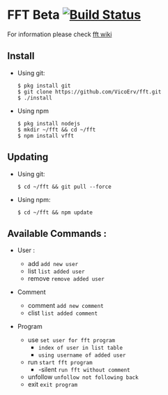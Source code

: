 # FFT Beta [![Build Status](https://travis-ci.org/VicoErv/fft.svg?branch=master)](https://travis-ci.org/VicoErv/fft)
For information please check [fft wiki](https://github.com/VicoErv/fft/wiki)

## Install
- Using git:
  
      $ pkg install git
      $ git clone https://github.com/VicoErv/fft.git
      $ ./install

- Using npm

      $ pkg install nodejs
      $ mkdir ~/fft && cd ~/fft
      $ npm install vfft

## Updating
- Using git:
      
      $ cd ~/fft && git pull --force

- Using npm:

      $ cd ~/fft && npm update


## Available Commands :
- User :
    - add `add new user`
    - list `list added user`
    - remove `remove added user`

- Comment
    - comment `add new comment`
    - clist `list added comment`

 - Program
    - use `set user for fft program`
        - `index of user in list table`
        - `using username of added user`
    - run `start fft program`
        - -silent `run fft without comment`
    - unfollow `unfollow not following back`
    - exit `exit program`